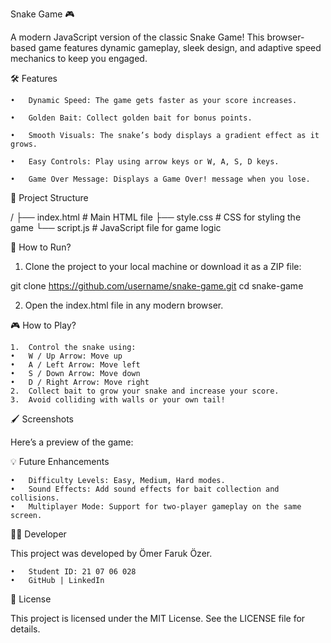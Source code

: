 Snake Game 🎮

A modern JavaScript version of the classic Snake Game! This browser-based game features dynamic gameplay, sleek design, and adaptive speed mechanics to keep you engaged.

🛠️ Features
	
	•	Dynamic Speed: The game gets faster as your score increases.

	•	Golden Bait: Collect golden bait for bonus points.

	•	Smooth Visuals: The snake’s body displays a gradient effect as it grows.

	•	Easy Controls: Play using arrow keys or W, A, S, D keys.

	•	Game Over Message: Displays a Game Over! message when you lose.

📂 Project Structure

/
├── index.html         # Main HTML file
├── style.css          # CSS for styling the game
└── script.js          # JavaScript file for game logic

🚀 How to Run?
1.	Clone the project to your local machine or download it as a ZIP file:

git clone https://github.com/username/snake-game.git
cd snake-game
		
2.	Open the index.html file in any modern browser.

🎮 How to Play?

	1.	Control the snake using:
	•	W / Up Arrow: Move up
	•	A / Left Arrow: Move left
	•	S / Down Arrow: Move down
	•	D / Right Arrow: Move right
	2.	Collect bait to grow your snake and increase your score.
	3.	Avoid colliding with walls or your own tail!

🖌️ Screenshots

Here’s a preview of the game:

💡 Future Enhancements

	•	Difficulty Levels: Easy, Medium, Hard modes.
	•	Sound Effects: Add sound effects for bait collection and collisions.
	•	Multiplayer Mode: Support for two-player gameplay on the same screen.

🧑‍💻 Developer

This project was developed by Ömer Faruk Özer.

	•	Student ID: 21 07 06 028
	•	GitHub | LinkedIn

📝 License

This project is licensed under the MIT License. See the LICENSE file for details.
